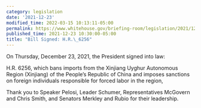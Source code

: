 ```yaml
---
category: legislation
date: '2021-12-23'
modified_time: 2022-03-15 10:13:11-05:00
permalink: https://www.whitehouse.gov/briefing-room/legislation/2021/12/23/bill-signed-h-r-6256/
published_time: 2021-12-23 10:30:00-05:00
title: "Bill Signed: H.R.\_6256"
---
```

 
On Thursday, December 23, 2021, the President signed into law:

H.R. 6256, which bans imports from the Xinjiang Uyghur Autonomous Region
(Xinjiang) of the People’s Republic of China and imposes sanctions on
foreign individuals responsible for forced labor in the region,

Thank you to Speaker Pelosi, Leader Schumer, Representatives McGovern
and Chris Smith, and Senators Merkley and Rubio for their leadership.
